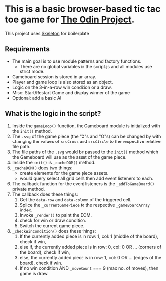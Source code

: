 # This is a basic browser-based tic tac toe game for [The Odin Project](https://www.theodinproject.com/).
This project uses [Skeleton](https://github.com/dhg/Skeleton) for boilerplate

## Requirements
- The main goal is to use module patterns and factory functions.
    - There are no global variables in the script.js and all modules use strict mode.
- Gameboard session is stored in an array.
- Player and game loop is also stored as an object.
- Logic on the 3-in-a-row win condition or a draw.
- Misc: Start/Restart Game and display winner of the game
- Optional: add a basic AI

## What is the logic in the script?
1. Inside the `gameLoop()` function, the Gameboard module is initialized with the `init()` method.  
2. The `.svg` of the game piece (the "X"s and "O"s) can be changed by with changing the values of `srcCross` and `srcCircle` to the respective relative file path. 
3. The file paths of the `.svg` would be passed to the `init()` method which the Gameboard will use as the asset of the game piece.
4. Inside the `init()` is `_cacheDOM()` method.
5. `_cacheDOM()` does two things:
    - create elements for the game piece assets.
    - would query select all grid cells then add event listeners to each.
6. The callback function for the event listeners is the `_addToGameBoard()` private method.
7. The callback does these things:
    1. Get the `data-row` and `data-column` of the triggered cell.
    2. Splice the `_currentGamePiece` to the respective `_gameBoardArray` index.
    3. Invoke `_render()` to paint the DOM.
    4. check for win or draw condition.
    5. Switch the current game piece.
8. `_checkWinCondition()` does these things:
    1. If the currently added piece is in row: 1, col: 1 (middle of the board), check if win,
    2. else if, the currently added piece is in row: 0, col: 0 OR ... (corners of the board), check if win,
    3. else, the currently added piece is in row: 1, col: 0 OR ... (edges of the board), check if win.
    4. If no win condition AND `_moveCount` === 9 (max no. of moves), then game is draw.
